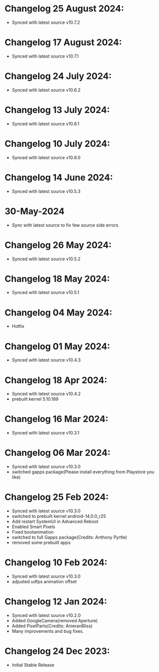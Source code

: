# Changelog 25 August 2024:
- Synced with latest source v10.7.2

# Changelog 17 August 2024:
- Synced with latest source v10.7.1

# Changelog 24 July 2024:
- Synced with latest source v10.6.2

# Changelog 13 July 2024:
- Synced with latest source v10.6.1

# Changelog 10 July 2024:
- Synced with latest source v10.6.0

# Changelog 14 June 2024:
- Synced with latest source v10.5.3

# 30-May-2024
- Sync with latest source to fix few source side errors

# Changelog 26 May 2024:
- Synced with latest source v10.5.2

# Changelog 18 May 2024:
- Synced with latest source v10.5.1

# Changelog 04 May 2024:
- Hotfix

# Changelog 01 May 2024:
- Synced with latest source v10.4.3

# Changelog 18 Apr 2024:
- Synced with latest source v10.4.2
- prebuilt kernel 5.10.189

# Changelog 16 Mar 2024:
- Synced with latest source v10.3.1

# Changelog 06 Mar 2024:
- Synced with latest source v10.3.0
- switched gapps package(Please install everything from Playstore you like)

# Changelog 25 Feb 2024:
- Synced with latest source v10.3.0
- switched to prebuilt kernel android-14.0.0_r25
- Add restart SystemUI in Advanced Reboot
- Enabled Smart Pixels
- Fixed bootanimation 
- switched to full Gapps package(Credits: Anthony Pyrtle)
- removed some prebuilt apps

# Changelog 10 Feb 2024:
- Synced with latest source v10.3.0
- adjusted udfps animation offset

# Changelog 12 Jan 2024:
- Synced with latest source v10.2.0
- Added GoogleCamera(removed Aperture)
- Added PixelParts(Credits: AnieranBliss)
- Many improvements and bug fixes.

# Changelog 24 Dec 2023:
- Initial Stable Release
